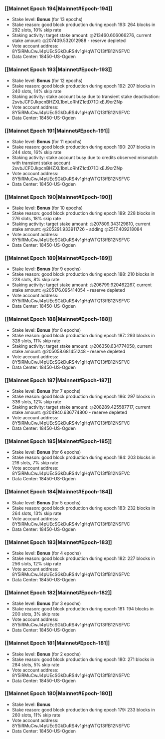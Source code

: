### [[Mainnet Epoch 194|Mainnet#Epoch-194]]
* Stake level: **Bonus** (for 13 epochs)
* Stake reason: good block production during epoch 193: 264 blocks in 292 slots, 10% skip rate
* Staking activity: target stake amount: ◎213460.606066276, current stake amount: ◎207409.532012988 - reserve depleted
* Vote account address: 8Y5iRMuCwJi4pUEcSGkDuRS4v1gHqWTQ13ffB12NSFVC
* Data Center: 18450-US-Ogden
### [[Mainnet Epoch 193|Mainnet#Epoch-193]]
* Stake level: **Bonus** (for 12 epochs)
* Stake reason: good block production during epoch 192: 207 blocks in 240 slots, 14% skip rate
* Staking activity: stake account busy due to transient stake deactivation: 2svbJCFDJkpcnBHZXL1bnLoRhfZ1ctD71DixEJ9orZNp
* Vote account address: 8Y5iRMuCwJi4pUEcSGkDuRS4v1gHqWTQ13ffB12NSFVC
* Data Center: 18450-US-Ogden
### [[Mainnet Epoch 191|Mainnet#Epoch-191]]
* Stake level: **Bonus** (for 11 epochs)
* Stake reason: good block production during epoch 190: 207 blocks in 244 slots, 16% skip rate
* Staking activity: stake account busy due to credits observed mismatch with transient stake account 2svbJCFDJkpcnBHZXL1bnLoRhfZ1ctD71DixEJ9orZNp
* Vote account address: 8Y5iRMuCwJi4pUEcSGkDuRS4v1gHqWTQ13ffB12NSFVC
* Data Center: 18450-US-Ogden
### [[Mainnet Epoch 190|Mainnet#Epoch-190]]
* Stake level: **Bonus** (for 10 epochs)
* Stake reason: good block production during epoch 189: 228 blocks in 276 slots, 18% skip rate
* Staking activity: target stake amount: ◎207809.343129810, current stake amount: ◎205291.933911726 - adding ◎2517.409218084
* Vote account address: 8Y5iRMuCwJi4pUEcSGkDuRS4v1gHqWTQ13ffB12NSFVC
* Data Center: 18450-US-Ogden
### [[Mainnet Epoch 189|Mainnet#Epoch-189]]
* Stake level: **Bonus** (for 9 epochs)
* Stake reason: good block production during epoch 188: 210 blocks in 228 slots, 8% skip rate
* Staking activity: target stake amount: ◎206799.920462267, current stake amount: ◎205176.095414054 - reserve depleted
* Vote account address: 8Y5iRMuCwJi4pUEcSGkDuRS4v1gHqWTQ13ffB12NSFVC
* Data Center: 18450-US-Ogden
### [[Mainnet Epoch 188|Mainnet#Epoch-188]]
* Stake level: **Bonus** (for 8 epochs)
* Stake reason: good block production during epoch 187: 293 blocks in 328 slots, 11% skip rate
* Staking activity: target stake amount: ◎206350.634774050, current stake amount: ◎205058.681451248 - reserve depleted
* Vote account address: 8Y5iRMuCwJi4pUEcSGkDuRS4v1gHqWTQ13ffB12NSFVC
* Data Center: 18450-US-Ogden
### [[Mainnet Epoch 187|Mainnet#Epoch-187]]
* Stake level: **Bonus** (for 7 epochs)
* Stake reason: good block production during epoch 186: 297 blocks in 336 slots, 12% skip rate
* Staking activity: target stake amount: ◎208289.425587717, current stake amount: ◎204940.636774800 - reserve depleted
* Vote account address: 8Y5iRMuCwJi4pUEcSGkDuRS4v1gHqWTQ13ffB12NSFVC
* Data Center: 18450-US-Ogden
### [[Mainnet Epoch 185|Mainnet#Epoch-185]]
* Stake level: **Bonus** (for 6 epochs)
* Stake reason: good block production during epoch 184: 203 blocks in 216 slots, 7% skip rate
* Vote account address: 8Y5iRMuCwJi4pUEcSGkDuRS4v1gHqWTQ13ffB12NSFVC
* Data Center: 18450-US-Ogden
### [[Mainnet Epoch 184|Mainnet#Epoch-184]]
* Stake level: **Bonus** (for 5 epochs)
* Stake reason: good block production during epoch 183: 232 blocks in 264 slots, 13% skip rate
* Vote account address: 8Y5iRMuCwJi4pUEcSGkDuRS4v1gHqWTQ13ffB12NSFVC
* Data Center: 18450-US-Ogden
### [[Mainnet Epoch 183|Mainnet#Epoch-183]]
* Stake level: **Bonus** (for 4 epochs)
* Stake reason: good block production during epoch 182: 227 blocks in 256 slots, 12% skip rate
* Vote account address: 8Y5iRMuCwJi4pUEcSGkDuRS4v1gHqWTQ13ffB12NSFVC
* Data Center: 18450-US-Ogden
### [[Mainnet Epoch 182|Mainnet#Epoch-182]]
* Stake level: **Bonus** (for 3 epochs)
* Stake reason: good block production during epoch 181: 194 blocks in 200 slots, 3% skip rate
* Vote account address: 8Y5iRMuCwJi4pUEcSGkDuRS4v1gHqWTQ13ffB12NSFVC
* Data Center: 18450-US-Ogden
### [[Mainnet Epoch 181|Mainnet#Epoch-181]]
* Stake level: **Bonus** (for 2 epochs)
* Stake reason: good block production during epoch 180: 271 blocks in 284 slots, 5% skip rate
* Vote account address: 8Y5iRMuCwJi4pUEcSGkDuRS4v1gHqWTQ13ffB12NSFVC
* Data Center: 18450-US-Ogden
### [[Mainnet Epoch 180|Mainnet#Epoch-180]]
* Stake level: **Bonus**
* Stake reason: good block production during epoch 179: 233 blocks in 260 slots, 11% skip rate
* Vote account address: 8Y5iRMuCwJi4pUEcSGkDuRS4v1gHqWTQ13ffB12NSFVC
* Data Center: 18450-US-Ogden